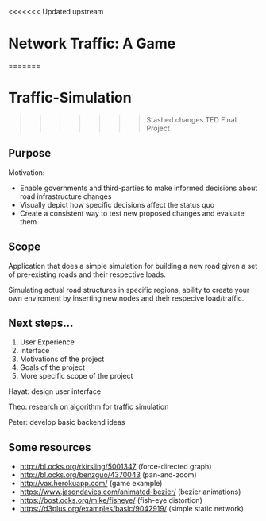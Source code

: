 <<<<<<< Updated upstream
# Network Traffic: A Game
=======
# Traffic-Simulation

>>>>>>> Stashed changes
TED Final Project

## Purpose

Motivation: 

* Enable governments and third-parties to make informed decisions about road infrastructure changes
* Visually depict how specific decisions affect the status quo
* Create a consistent way to test new proposed changes and evaluate them


## Scope

Application that does a simple simulation for building a new road given a set of pre-existing roads and their respective loads.

Simulating actual road structures in specific regions, ability to create your own enviroment by inserting new nodes and their respecive load/traffic. 

## Next steps...

1. User Experience
2. Interface
3. Motivations of the project
4. Goals of the project
5. More specific scope of the project



Hayat: design user interface

Theo: research on algorithm for traffic simulation

Peter: develop basic backend ideas

## Some resources
* http://bl.ocks.org/rkirsling/5001347 (force-directed graph)
* http://bl.ocks.org/benzguo/4370043 (pan-and-zoom)
* http://vax.herokuapp.com/ (game example)
* https://www.jasondavies.com/animated-bezier/ (bezier animations)
* https://bost.ocks.org/mike/fisheye/ (fish-eye distortion)
* https://d3plus.org/examples/basic/9042919/ (simple static network)